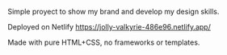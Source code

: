 Simple proyect to show my brand and develop my design skills.

Deployed on Netlify https://jolly-valkyrie-486e96.netlify.app/

Made with pure HTML+CSS, no frameworks or templates.
